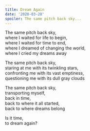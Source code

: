 ```yaml
---
title: Dream Again
date: '2020-03-28'
spoiler: The same pitch back sky...
---
```


The same pitch back sky,<br />
where I waited for life to begin,<br />
where I waited for time to end,<br />
where I dreamed of changing the world,<br />
where I cried my dreams away<br />

The same pitch back sky,<br />
staring at me with its twinkling stars,<br />
confronting me with its vast emptiness,<br />
questioning me with its dull gray clouds

The same pitch back sky,<br />
transporting myself,<br />
back in time,<br />
back to where it all started,<br />
back to where dreams belong<br />

Is it time,<br />
to dream again?